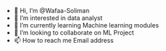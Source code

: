 - 👋 Hi, I’m @Wafaa-Soliman
- 👀 I’m interested in data analyst
- 🌱 I’m currently learning Machine learning modules
- 💞️ I’m looking to collaborate on ML Project
- 📫 How to reach me Email address

<!---
Wafaa-Soliman/Wafaa-Soliman is a ✨ special ✨ repository because its `README.md` (this file) appears on your GitHub profile.
You can click the Preview link to take a look at your changes.
--->
